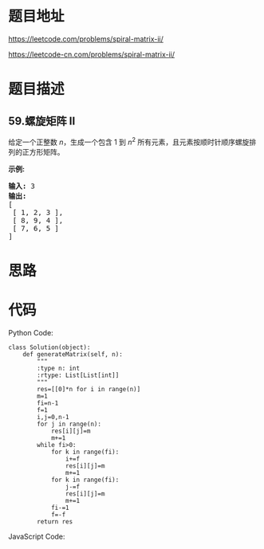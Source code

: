 # 题目地址
https://leetcode.com/problems/spiral-matrix-ii/

https://leetcode-cn.com/problems/spiral-matrix-ii/
# 题目描述
## 59.螺旋矩阵 II
<p>给定一个正整数&nbsp;<em>n</em>，生成一个包含 1 到&nbsp;<em>n</em><sup>2</sup>&nbsp;所有元素，且元素按顺时针顺序螺旋排列的正方形矩阵。</p>

<p><strong>示例:</strong></p>

<pre><strong>输入:</strong> 3
<strong>输出:</strong>
[
 [ 1, 2, 3 ],
 [ 8, 9, 4 ],
 [ 7, 6, 5 ]
]</pre>

# 思路

# 代码
Python Code:

```
class Solution(object):
    def generateMatrix(self, n):
        """
        :type n: int
        :rtype: List[List[int]]
        """
        res=[[0]*n for i in range(n)]
        m=1
        fi=n-1
        f=1
        i,j=0,n-1
        for j in range(n):
            res[i][j]=m
            m+=1
        while fi>0:
            for k in range(fi):
                i+=f
                res[i][j]=m
                m+=1
            for k in range(fi):
                j-=f
                res[i][j]=m
                m+=1
            fi-=1
            f=-f
        return res
```
JavaScript Code:

```

```
